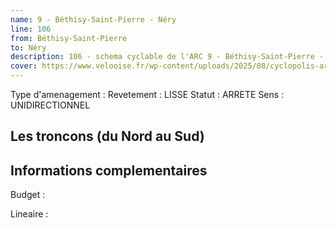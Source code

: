 ```yaml
---
name: 9 - Béthisy-Saint-Pierre - Néry 
line: 106
from: Béthisy-Saint-Pierre
to: Néry  
description: 106 - schema cyclable de l'ARC 9 - Béthisy-Saint-Pierre - Néry 
cover: https://www.velooise.fr/wp-content/uploads/2025/08/cyclopolis-arc-106.jpg
---
```

Type d'amenagement : 
Revetement : LISSE
Statut : ARRETE
Sens : UNIDIRECTIONNEL
## Les troncons (du Nord au Sud)

## Informations complementaires

Budget  : 

Lineaire :

